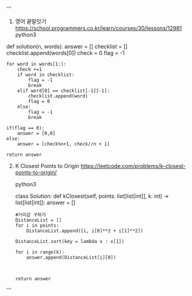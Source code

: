 
'''
1. 영어 끝말잇기
https://school.programmers.co.kr/learn/courses/30/lessons/12981
python3

def solution(n, words):
    answer = []
    checklist = []
    checklist.append(words[0])
    check = 0
    flag = -1
    
    for word in words[1:]:
        check +=1
        if word in checklist:
            flag = -1
            break
        elif word[0] == checklist[-1][-1]:
            checklist.append(word)
            flag = 0
        else:
            flag = -1
            break

    if(flag == 0):
        answer = [0,0]
    else:
        answer = [check%n+1, check//n + 1]

    return answer
    
    
 
 2. K Closest Points to Origin
    https://leetcode.com/problems/k-closest-points-to-origin/
 
    python3
    
    class Solution:
    def kClosest(self, points: list[list[int]], k: int) -> list[list[int]]:
        answer = []
        
        #거리값 구하기
        DistanceList = []
        for i in points:
            DistanceList.append([i, i[0]**2 + i[1]**2])
        
        DistanceList.sort(key = lambda x : x[1])
        
        for i in range(k):
            answer.append(DistanceList[i][0])
        


        return answer
'''
